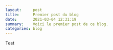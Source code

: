 ```yaml
---
layout:     post
title:      Premier post du blog
date:       2021-03-04 12:31:19
summary:    Voici le premier post de ce blog.
categories: blog
---
```


Test
